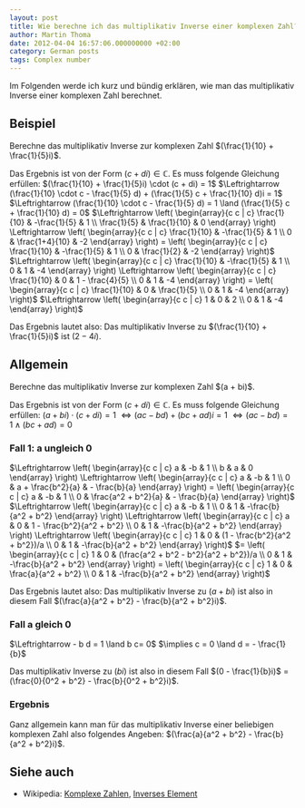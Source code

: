 ```yaml
---
layout: post
title: Wie berechne ich das multiplikativ Inverse einer komplexen Zahl?
author: Martin Thoma
date: 2012-04-04 16:57:06.000000000 +02:00
category: German posts
tags: Complex number
---
```

Im Folgenden werde ich kurz und b&uuml;ndig erkl&auml;ren, wie man das multiplikativ Inverse einer komplexen Zahl berechnet.

<h2>Beispiel</h2>
Berechne das multiplikativ Inverse zur komplexen Zahl $(\frac{1}{10} + \frac{1}{5}i)$.

Das Ergebnis ist von der Form $(c + di) \in \mathbb{C}$.
Es muss folgende Gleichung erf&uuml;llen:
<a id="more"></a><a id="more-20591"></a>
$(\frac{1}{10} + \frac{1}{5}i) \cdot (c + di) = 1$
$\Leftrightarrow (\frac{1}{10} \cdot c - \frac{1}{5} d) + (\frac{1}{5} c + \frac{1}{10} d)i = 1$
$\Leftrightarrow (\frac{1}{10} \cdot c - \frac{1}{5} d) = 1 \land (\frac{1}{5} c + \frac{1}{10} d) = 0$
$\Leftrightarrow \left( \begin{array}{c c | c}
  \frac{1}{10} & -\frac{1}{5} & 1 \\
  \frac{1}{5} & \frac{1}{10}  & 0
\end{array} \right)
\Leftrightarrow \left( \begin{array}{c c | c}
  \frac{1}{10} & -\frac{1}{5} & 1 \\
  0 & \frac{1+4}{10}  & -2
\end{array} \right) =
\left( \begin{array}{c c | c}
  \frac{1}{10} & -\frac{1}{5} & 1 \\
  0 & \frac{1}{2}  & -2
\end{array} \right)$
$\Leftrightarrow \left( \begin{array}{c c | c}
  \frac{1}{10} & -\frac{1}{5} & 1 \\
  0 & 1 & -4
\end{array} \right)
\Leftrightarrow \left( \begin{array}{c c | c}
  \frac{1}{10} & 0 & 1 - \frac{4}{5} \\
  0 & 1 & -4
\end{array} \right) =
\left( \begin{array}{c c | c}
  \frac{1}{10} & 0 & \frac{1}{5} \\
  0 & 1 & -4
\end{array} \right)$
$\Leftrightarrow
\left( \begin{array}{c c | c}
  1 & 0 & 2 \\
  0 & 1 & -4
\end{array} \right)$

Das Ergebnis lautet also:
Das multiplikativ Inverse zu $(\frac{1}{10} + \frac{1}{5}i)$ ist $(2 -4i)$.

<h2>Allgemein</h2>
Berechne das multiplikativ Inverse zur komplexen Zahl $(a + bi)$.

Das Ergebnis ist von der Form $(c + di) \in \mathbb{C}$.
Es muss folgende Gleichung erf&uuml;llen:
$(a + bi) \cdot (c + di) = 1$
$\Leftrightarrow (a c - b d) + (b c + a d)i = 1$
$\Leftrightarrow (a c - b d) = 1 \land (b c + a d) = 0$

<h3>Fall 1: a ungleich 0</h3>
$\Leftrightarrow \left( \begin{array}{c c | c}
  a & -b & 1 \\
  b & a  & 0
\end{array} \right)
\Leftrightarrow \left( \begin{array}{c c | c}
  a & -b & 1 \\
  0 & a + \frac{b^2}{a}  & - \frac{b}{a}
\end{array} \right)
= \left( \begin{array}{c c | c}
  a & -b & 1 \\
  0 & \frac{a^2 + b^2}{a}  & - \frac{b}{a}
\end{array} \right)$
$\Leftrightarrow \left( \begin{array}{c c | c}
  a & -b & 1 \\
  0 & 1 & -\frac{b}{a^2 + b^2}
\end{array} \right)
\Leftrightarrow \left( \begin{array}{c c | c}
  a & 0 & 1 - \frac{b^2}{a^2 + b^2} \\
  0 & 1 & -\frac{b}{a^2 + b^2}
\end{array} \right)
\Leftrightarrow \left( \begin{array}{c c | c}
  1 & 0 & (1 - \frac{b^2}{a^2 + b^2})/a \\
  0 & 1 & -\frac{b}{a^2 + b^2}
\end{array} \right)$
$= \left( \begin{array}{c c | c}
  1 & 0 & (\frac{a^2 + b^2 - b^2}{a^2 + b^2})/a \\
  0 & 1 & -\frac{b}{a^2 + b^2}
\end{array} \right)
= \left( \begin{array}{c c | c}
  1 & 0 & \frac{a}{a^2 + b^2} \\
  0 & 1 & -\frac{b}{a^2 + b^2}
\end{array} \right)$

Das Ergebnis lautet also:
Das multiplikativ Inverse zu $(a + bi)$ ist also in diesem Fall $(\frac{a}{a^2 + b^2} - \frac{b}{a^2 + b^2}i)$.

<h3>Fall a gleich 0</h3>
$\Leftrightarrow - b d = 1 \land b c= 0$
$\implies c = 0 \land d = - \frac{1}{b}$

Das multiplikativ Inverse zu $(bi)$ ist also in diesem Fall $(0 - \frac{1}{b}i)$ = (\frac{0}{0^2 + b^2} - \frac{b}{0^2 + b^2}i)$.

<h3>Ergebnis</h3>
Ganz allgemein kann man f&uuml;r das multiplikativ Inverse einer beliebigen komplexen Zahl also folgendes Angeben:
$(\frac{a}{a^2 + b^2} - \frac{b}{a^2 + b^2}i)$.

<h2>Siehe auch</h2>
<ul>
  <li>Wikipedia: <a href="http://de.wikipedia.org/wiki/Komplexe_Zahl">Komplexe Zahlen</a>, <a href="http://de.wikipedia.org/wiki/Inverses_Element">Inverses Element</a></li>
</ul>
